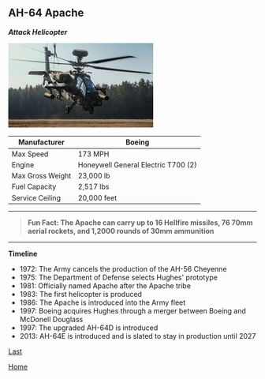 ## AH-64 Apache
_**Attack Helicopter**_

![Apache](download-1.jpg)


| Manufacturer | Boeing |
| ----------- | ----------- |
|  Max Speed | 173 MPH |
| Engine | Honeywell General Electric T700 (2) |
| Max Gross Weight | 23,000 lb |
| Fuel Capacity | 2,517 lbs | 
| Service Ceiling | 20,000 feet | 

---
> **Fun Fact: The Apache can carry up to 16 Hellfire missiles, 76 70mm aerial rockets, and 1,2000 rounds of 30mm ammunition** 
---
**Timeline**
- 1972: The Army cancels the production of the AH-56 Cheyenne 
- 1975: The Department of Defense selects Hughes' prototype
- 1981: Officially named Apache after the Apache tribe
- 1983: The first helicopter is produced
- 1986: The Apache is introduced into the Army fleet 
- 1997: Boeing acquires Hughes through a merger between Boeing and McDonell Douglass
- 1997: The upgraded AH-64D is introduced
- 2013: AH-64E is introduced and is slated to stay in production until 2027

[Last](chinook.md)

[Home](README.md)
